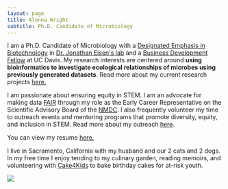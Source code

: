 ```yaml
---
layout: page
title: Alonna Wright
subtitle: Ph.D. Candidate of Microbiology
---
```


I am a Ph.D. Candidate of Microbiology with a [Designated Emphasis in Biotechnology](https://biotech.ucdavis.edu/DEB_Program) in [Dr. Jonathan Eisen's lab](https://phylogenomics.me/) and a [Business Development Fellow](https://innovate.ucdavis.edu/business-development-fellowship-program) at UC Davis. My research interests are centered around **using bioinformatics to investigate ecological relationships of microbes using previously generated datasets**. Read more about my current research projects [here.](https://alonnawright.github.io/researchprojects/)

I am passionate about ensuring equity in STEM. I am an advocate for making data [FAIR](https://www.go-fair.org/fair-principles/) through my role as the Early Career Representative on the Scientific Advisory Board of the [NMDC](https://microbiomedata.org/). I also frequently volunteer my time to outreach events and mentoring programs that promote diversity, equity, and inclusion in STEM. Read more about my outreach [here](https://alonnawright.github.io/outreach/).

You can view my resume [here.](https://docs.google.com/document/d/e/2PACX-1vRxvSILUPYBa-NpoTmP6aVLkwnITqU_R2mpFqusCO-U2YZMilG5sTxZYLXrYFs7VJ0EivaQpuZUOy7I/pub)

I live in Sacramento, California with my husband and our 2 cats and 2 dogs.  In my free time I enjoy tending to my culinary garden, reading memoirs, and volunteering with [Cake4Kids](https://www.cake4kids.org/) to bake birthday cakes for at-risk youth. 

![](/assets/img/DSC09270.jpg)


